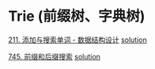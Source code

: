 # Trie (前缀树、字典树)

[211. 添加与搜索单词 - 数据结构设计](https://leetcode-cn.com/problems/design-add-and-search-words-data-structure/) [solution](word_dictionary.cpp)

[745. 前缀和后缀搜索](https://leetcode-cn.com/problems/prefix-and-suffix-search/) [solution](prefix_and_suffix_search.cpp)